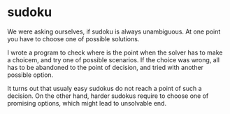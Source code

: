 # sudoku
We were asking ourselves, if sudoku is always unambiguous.
At one point you have to choose one of possible solutions.

I wrote a program to check where is the point when the solver
has to make a choicem, and try one of possible scenarios. If
the choice was wrong, all has to be abandoned to the point of
decision, and tried with another possible option.

It turns out that usualy easy sudokus do not reach a point of
such a decision. On the other hand, harder sudokus require to
choose one of promising options, which might lead to unsolvable
end.
